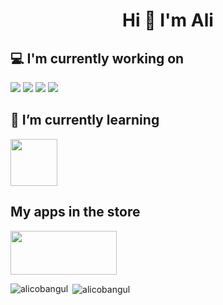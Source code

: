 <h1 align="center">Hi 👋 I'm Ali</h1>

## 💻 I'm currently working on

<code><a href="https://developer.android.com/" target="_blank"><img src="https://www.vectorlogo.zone/logos/android/android-ar21.svg"></a></code>
<code><a href="https://firebase.google.com/" target="_blank"><img src="https://www.vectorlogo.zone/logos/firebase/firebase-ar21.svg"></a></code>
<code><img src="https://www.vectorlogo.zone/logos/java/java-ar21.svg"></code>
<code><img src="https://www.vectorlogo.zone/logos/kotlinlang/kotlinlang-ar21.svg"></code>
<br>

## 🌱 I’m currently learning

<code><a href="https://developer.android.com/" target="_blank"><img src="https://tabris.com/wp-content/uploads/2021/06/jetpack-compose-icon_RGB.png" width="75" height="75"></a></code>
<br>

## My apps in the store

[<img src = "https://play.google.com/intl/en_us/badges/static/images/badges/en_badge_web_generic.png" width = "170" height = "70" >](https://play.google.com/store/apps/developer?id=BaseSoftware)


<p><img align="left" src="https://github-readme-stats.vercel.app/api/top-langs?username=alicobangul&show_icons=true&locale=en&layout=compact" alt="alicobangul" /></p>

<p>&nbsp;<img align="center" src="https://github-readme-stats.vercel.app/api?username=alicobangul&show_icons=true&locale=en" alt="alicobangul" /></p>



